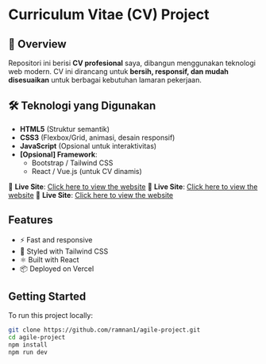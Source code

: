 # Curriculum Vitae (CV) Project

## 📌 Overview

Repositori ini berisi **CV profesional** saya, dibangun menggunakan teknologi web modern. CV ini dirancang untuk **bersih, responsif, dan mudah disesuaikan** untuk berbagai kebutuhan lamaran pekerjaan.

## 🛠️ Teknologi yang Digunakan

- **HTML5** (Struktur semantik)
- **CSS3** (Flexbox/Grid, animasi, desain responsif)
- **JavaScript** (Opsional untuk interaktivitas)
- **[Opsional] Framework**:
  - Bootstrap / Tailwind CSS
  - React / Vue.js (untuk CV dinamis)

🔗 **Live Site**: [Click here to view the website](https://ramnan1.github.io/agile-project/ramnan)
🔗 **Live Site**: [Click here to view the website](https://ramnan1.github.io/agile-project/alief)
🔗 **Live Site**: [Click here to view the website](https://ramnan1.github.io/agile-project/ryan)

## Features

- ⚡ Fast and responsive
- 🎨 Styled with Tailwind CSS
- ⚛️ Built with React
- 📦 Deployed on Vercel

## Getting Started

To run this project locally:

```bash
git clone https://github.com/ramnan1/agile-project.git
cd agile-project
npm install
npm run dev

```
